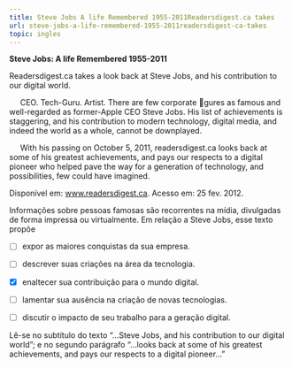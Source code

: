 ```yaml
---
title: Steve Jobs A life Remembered 1955-2011Readersdigest.ca takes
url: steve-jobs-a-life-remembered-1955-2011readersdigest-ca-takes
topic: ingles
---
```



**Steve Jobs: A life Remembered 1955-2011**

Readersdigest.ca takes a look back at Steve Jobs, and his contribution to our digital world.

     CEO. Tech-Guru. Artist. There are few corporate gures as famous and well-regarded as former-Apple CEO Steve Jobs. His list of achievements is staggering, and his contribution to modern technology, digital media, and indeed the world as a whole, cannot be downplayed.

     With his passing on October 5, 2011, readersdigest.ca looks back at some of his greatest achievements, and pays our respects to a digital pioneer who helped pave the way for a generation of technology, and possibilities, few could have imagined.

Disponível em: www.readersdigest.ca. Acesso em: 25 fev. 2012.

Informações sobre pessoas famosas são recorrentes na mídia, divulgadas de forma impressa ou virtualmente. Em relação a Steve Jobs, esse texto propõe



- [ ] expor as maiores conquistas da sua empresa.
- [ ] descrever suas criações na área da tecnologia.
- [x] enaltecer sua contribuição para o mundo digital.
- [ ] lamentar sua ausência na criação de novas tecnologias.
- [ ] discutir o impacto de seu trabalho para a geração digital.


Lê-se no subtítulo do texto “…Steve Jobs, and his contribution to our digital world”; e no segundo parágrafo “…looks back at some of his greatest achievements, and pays our respects to a digital pioneer…”
